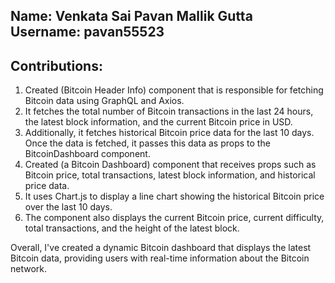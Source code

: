 ## Name: Venkata Sai Pavan Mallik Gutta Username: pavan55523

## Contributions:

1. Created (Bitcoin Header Info) component that is responsible for fetching Bitcoin data using GraphQL and Axios.
2. It fetches the total number of Bitcoin transactions in the last 24 hours, the latest block information, and the current Bitcoin price in USD.
3. Additionally, it fetches historical Bitcoin price data for the last 10 days. Once the data is fetched, it passes this data as props to the BitcoinDashboard component.
4. Created (a Bitcoin Dashboard) component that receives props such as Bitcoin price, total transactions, latest block information, and historical price data.
5. It uses Chart.js to display a line chart showing the historical Bitcoin price over the last 10 days.
6. The component also displays the current Bitcoin price, current difficulty, total transactions, and the height of the latest block.

Overall, I've created a dynamic Bitcoin dashboard that displays the latest Bitcoin data, providing users with real-time information about the Bitcoin network.
